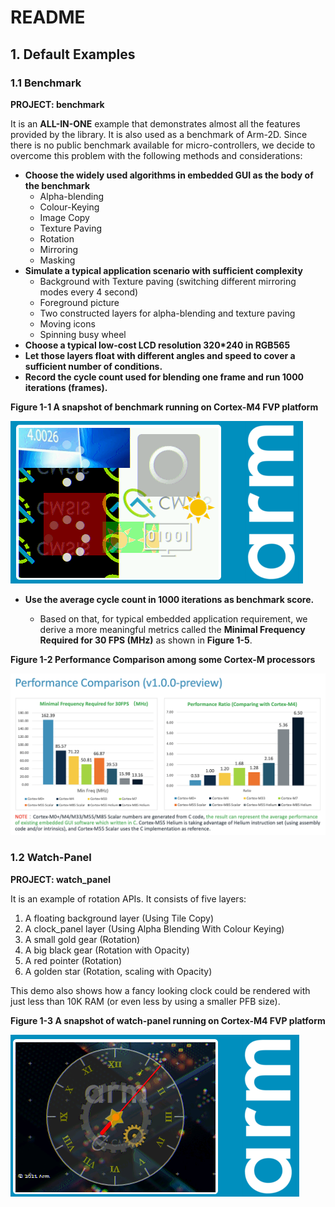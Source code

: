 # README



## 1. Default Examples 



### 1.1 Benchmark

**PROJECT:    benchmark**

It is an **ALL-IN-ONE** example that demonstrates almost all the features provided by the library. It is also used as a benchmark of Arm-2D. Since there is no public benchmark available for micro-controllers, we decide to overcome this problem with the following methods and considerations:

- **Choose the widely used algorithms in embedded GUI as the body of the benchmark**
  - Alpha-blending
  - Colour-Keying
  - Image Copy
  - Texture Paving
  - Rotation
  - Mirroring
  - Masking
- **Simulate a typical application scenario with sufficient complexity**
  - Background with Texture paving (switching different mirroring modes every 4 second)
  - Foreground picture 
  - Two constructed layers for alpha-blending and texture paving
  - Moving icons
  - Spinning busy wheel
- **Choose a typical low-cost LCD resolution 320*240 in RGB565**
- **Let those layers float with different angles and speed to cover a sufficient number of conditions.**
- **Record the cycle count used for blending one frame and run 1000 iterations (frames).** 



**Figure 1-1 A snapshot of benchmark running on Cortex-M4 FVP platform**

![](../documentation/pictures/benchmark)



- **Use the average cycle count in 1000 iterations as benchmark score.**

  - Based on that, for typical embedded application requirement, we derive a more meaningful metrics called the **Minimal Frequency Required for 30 FPS (MHz)** as shown in **Figure 1-5**. 

  

**Figure 1-2 Performance Comparison among some Cortex-M processors**

![image-20210318225839820](../documentation/pictures/TopReadme_1_6_2_b.png)



### 1.2 Watch-Panel

**PROJECT:    watch_panel**

It is an example of rotation APIs. It consists of five layers:

1. A floating background layer (Using Tile Copy)
2. A clock_panel layer (Using Alpha Blending With Colour Keying)
3. A small gold gear (Rotation)
4. A big black gear (Rotation with Opacity)
5. A red pointer (Rotation)
6. A golden star (Rotation, scaling with Opacity)

This demo also shows how a fancy looking clock could be rendered with just less than 10K RAM (or even less by using a smaller PFB size). 

**Figure 1-3  A snapshot of watch-panel running on Cortex-M4 FVP platform**

![](../documentation/pictures/watch-panel)
